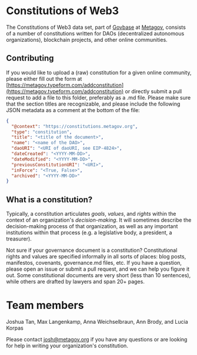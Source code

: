 # Constitutions of Web3

The Constitutions of Web3 data set, part of [Govbase](https://govbase.metagov.org) at [Metagov](https://metagov.org), consists of a number of constitutions written for DAOs (decentralized autonomous organizations), blockchain projects, and other online communities.

## Contributing

If you would like to upload a (raw) constitution for a given online community, please either fill out the form at [https://metagov.typeform.com/addconstitution](https://metagov.typeform.com/addconstitution) or directly submit a pull request to add a file to this folder, preferably as a .md file. Please make sure that the section titles are recognizable, and please include the following JSON metadata as a comment at the bottom of the file:

```json
{ 
  "@context": "https://constitutions.metagov.org",
  "type": "constitution",
  "title": "<title of the document>",
  "name": "<name of the DAO>",
  "daoURI": "<URI of daoURI, see EIP-4824>",
  "dateCreated": "<YYYY-MM-DD>",
  "dateModified": "<YYYY-MM-DD>",
  "previousConstitutionURI": "<URI>",
  "inForce": "<True, False>",
  "archived": "<YYYY-MM-DD>"
}
```

## What is a constitution?

Typically, a constitution articulates *goals*,  *values*, and *rights* within the context of an organization's *decision-making*. It will sometimes describe the decision-making process of that organization, as well as any important institutions within that process (e.g. a legislative body, a president, a treasurer).

Not sure if your governance document is a constitution? Constitutional rights and values are specified informally in all sorts of places: blog posts, manifestos, covenants, governance.md files, etc. If you have a question, please open an issue or submit a pull request, and we can help you figure it out. Some constitutional documents are very short (less than 10 sentences), while others are drafted by lawyers and span 20+ pages.

# Team members
Joshua Tan, Max Langenkamp, Anna Weichselbraun, Ann Brody, and Lucia Korpas

Please contact josh@metagov.org if you have any questions or are looking for help in writing your organization's constitution.
